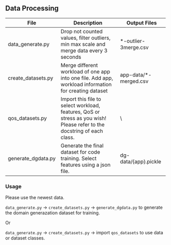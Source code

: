 ## Data Processing

| File               | Description                                                                                                            | Output Files          |
| ------------------ | ---------------------------------------------------------------------------------------------------------------------- | --------------------- |
| data_generate.py   | Drop not counted values, filter outliers, min max scale and merge data every 3 seconds                                 | *-outlier-3merge.csv  |
| create_datasets.py | Merge different workload of one app into one file. Add app, workload information for creating dataset                  | app-data/*-merged.csv |
| qos_datasets.py    | Import this file to select workload, features, QoS or stress as you wish! Please refer to the docstring of each class. | \                     |
| generate_dgdata.py | Generate the final dataset for code training. Select features using a json file.                                       | dg-data/{app}.pickle  |

### Usage
Please use the newest data. 

`data_generate.py` -> `create_datasets.py` -> `generate_dgdata.py` to generate the domain generazation dataset for training. 

Or

`data_generate.py` -> `create_datasets.py` -> import `qos_datasets` to use data or dataset classes. 